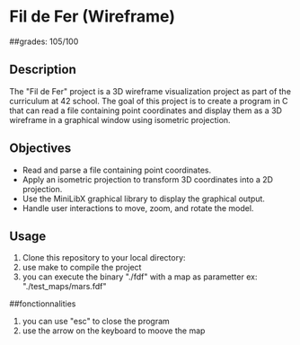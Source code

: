 # Fil de Fer (Wireframe)

##grades: 105/100

## Description

The "Fil de Fer" project is a 3D wireframe visualization project as part of the curriculum at 42 school. The goal of this project is to create a program in C that can read a file containing point coordinates and display them as a 3D wireframe in a graphical window using isometric projection.

## Objectives

- Read and parse a file containing point coordinates.
- Apply an isometric projection to transform 3D coordinates into a 2D projection.
- Use the MiniLibX graphical library to display the graphical output.
- Handle user interactions to move, zoom, and rotate the model.

## Usage

1. Clone this repository to your local directory:
2. use make to compile the project
3. you can execute the binary "./fdf" with a map as
   parametter ex: "./test_maps/mars.fdf"
   
##fonctionnalities
1. you can use "esc" to close the program
2. use the arrow on the keyboard to moove the map
